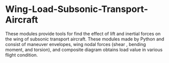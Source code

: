 # Wing-Load-Subsonic-Transport-Aircraft
These modules provide tools for find the effect of lift and inertial forces on the wing of subsonic transport aircraft.  These modules made by Python and consist of maneuver envelopes, wing nodal forces (shear , bending moment, and torsion), and composite diagram obtains load value in various flight condition.
